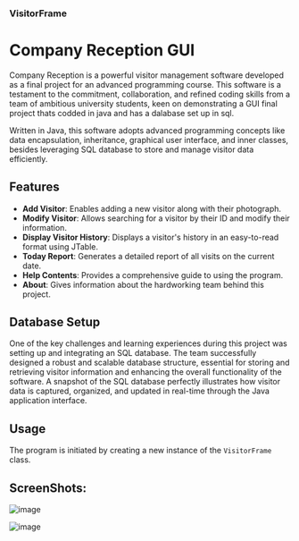### VisitorFrame

# Company Reception GUI

Company Reception is a powerful visitor management software developed as a final project for an advanced programming course. This software is a testament to the commitment, collaboration, and refined coding skills from a team of ambitious university students, keen on demonstrating a GUI final project thats codded in java and has a dalabase set up in sql.

Written in Java, this software adopts advanced programming concepts like data encapsulation, inheritance, graphical user interface, and inner classes, besides leveraging SQL database to store and manage visitor data efficiently.

## Features

- **Add Visitor**: Enables adding a new visitor along with their photograph.
- **Modify Visitor**: Allows searching for a visitor by their ID and modify their information.
- **Display Visitor History**: Displays a visitor's history in an easy-to-read format using JTable.
- **Today Report**: Generates a detailed report of all visits on the current date.
- **Help Contents**: Provides a comprehensive guide to using the program.
- **About**: Gives information about the hardworking team behind this project.

## Database Setup

One of the key challenges and learning experiences during this project was setting up and integrating an SQL database. The team successfully designed a robust and scalable database structure, essential for storing and retrieving visitor information and enhancing the overall functionality of the software. A snapshot of the SQL database perfectly illustrates how visitor data is captured, organized, and updated in real-time through the Java application interface.

## Usage

The program is initiated by creating a new instance of the `VisitorFrame` class.

## ScreenShots:

![image](https://github.com/AlexYodice/VisitorFrameGUI/assets/116100112/a5a670d8-e424-4677-b790-ac8a61fe858b)

![image](https://github.com/AlexYodice/VisitorFrameGUI/assets/116100112/a9b7b844-2cd4-4ecc-b58f-aed7a0e7fff3)


